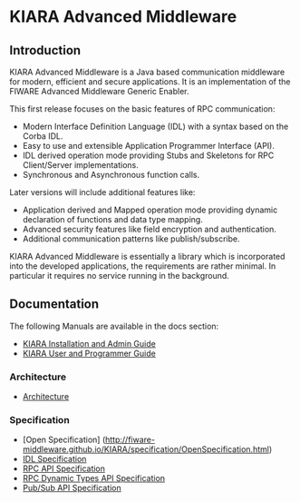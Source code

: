 # KIARA Advanced Middleware

## Introduction

KIARA Advanced Middleware is a Java based communication middleware for modern,
efficient and secure applications.
It is an implementation of the FIWARE Advanced Middleware Generic Enabler.

This first release focuses on the basic features of RPC communication:

* Modern Interface Definition Language (IDL) with a syntax based on the Corba IDL.
* Easy to use and extensible Application Programmer Interface (API).
* IDL derived operation mode providing Stubs and Skeletons for RPC
  Client/Server implementations.
* Synchronous and Asynchronous function calls.

Later versions will include additional features like:

* Application derived and Mapped operation mode providing dynamic declaration 
of functions and data type mapping.
* Advanced security features like field encryption and authentication.
* Additional communication patterns like publish/subscribe.

KIARA Advanced Middleware is essentially a library which is incorporated into
the developed applications, the requirements are rather minimal.
In particular it requires no service running in the background.

## Documentation
The following Manuals are available in the docs section:

* [KIARA Installation and Admin Guide](http://fiware-middleware.github.io/KIARA/manuals/Installation_and_Admin_Guide.html)
* [KIARA User and Programmer Guide](http://fiware-middleware.github.io/KIARA/manuals/User_and_Programmer_Guide.html)

### Architecture
* [Architecture](http://fiware-middleware.github.io/KIARA/specification/Architecture)

### Specification
* [Open Specification] (http://fiware-middleware.github.io/KIARA/specification/OpenSpecification.html)
* [IDL Specification](http://fiware-middleware.github.io/KIARA/specification/Middleware_IDL_Specification.html)
* [RPC API Specification](http://fiware-middleware.github.io/KIARA/specification/Middleware_RPC_API_Specification.html)
* [RPC Dynamic Types API Specification](http://fiware-middleware.github.io/KIARA/specification/Middleware_RPC_Dynamic_Types_API_Specification.html)
* [Pub/Sub API Specification](http://fiware-middleware.github.io/KIARA/specification/Middleware_PUBSUB_API_Specification.html)
